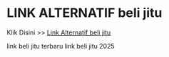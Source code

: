 # LINK ALTERNATIF beli jitu

Klik Disini >> <a href="https://linksto.pages.dev/">Link Alternatif beli jitu </a>

link beli jitu terbaru
link beli jitu 2025